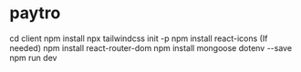 # paytro
cd client
npm install
npx tailwindcss init -p
npm install react-icons (If needed)
npm install react-router-dom
npm install mongoose dotenv --save
npm run dev